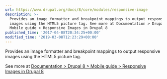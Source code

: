 ```yaml
---
url: https://www.drupal.org/docs/8/core/modules/responsive-image
description: >-
  Provides an image formatter and breakpoint mappings to output responsive
  images using the HTML5 picture tag. See more at Documentation > Drupal 8 >
  Mobile guide > Responsive Images in Drupal 8
published_time: '2017-04-08T20:34:25+00:00'
modified_time: '2019-03-08T12:23:29+00:00'
---
```

Provides an image formatter and breakpoint mappings to output responsive images using the HTML5 picture tag.

See more at [Documentation > Drupal 8 > Mobile guide > Responsive Images in Drupal 8](https://www.drupal.org/docs/8/mobile-guide/responsive-images-in-drupal-8)
